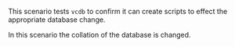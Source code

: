 This scenario tests `vcdb` to confirm it can create scripts to effect the appropriate database change.

In this scenario the collation of the database is changed.
